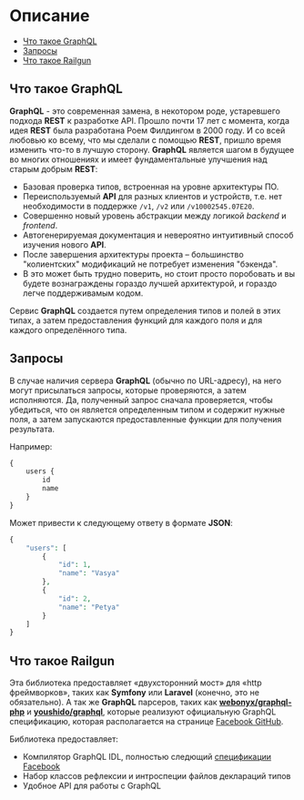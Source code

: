 # Описание

- [Что такое GraphQL](/ru/README#что-такое-GraphQL)
- [Запросы](/ru/README#Запросы)
- [Что такое Railgun](/ru/README#что-такое-Railgun)

## Что такое GraphQL

**GraphQL** - это современная замена, в некотором роде, устаревшего подхода 
**REST** к разработке API. Прошло почти 17 лет с момента, когда идея **REST** была 
разработана Роем Филдингом в 2000 году. И со всей любовью ко всему, что мы 
сделали с помощью **REST**, пришло время изменить что-то в лучшую сторону. 
**GraphQL** является шагом в будущее во многих отношениях и имеет фундаментальные 
улучшения над старым добрым **REST**:

- Базовая проверка типов, встроенная на уровне архитектуры ПО.
- Переиспользуемый **API** для разных клиентов и устройств, т.е. нет необходимости в поддержке `/v1`, `/v2` или `/v10002545.07E20`.
- Совершенно новый уровень абстракции между логикой _backend_ и _frontend_.
- Автогенерируемая документация и невероятно интуитивный способ изучения нового **API**.
- После завершения архитектуры проекта – большинство "колиентских" модификаций не потребует изменения "бэкенда".
- В это может быть трудно поверить, но стоит просто поробовать и вы будете вознаграждены гораздо лучшей архитектурой, 
и гораздо легче поддерживамым кодом.

Сервис **GraphQL** создается путем определения типов и полей в этих типах, 
а затем предоставления функций для каждого поля и для каждого определённого типа.

## Запросы

В случае наличия сервера **GraphQL** (обычно по URL-адресу), на него могут 
присылаться запросы, которые проверяются, а затем исполняются. 
Да, полученный запрос сначала проверяется, чтобы убедиться, 
что он является определенным типом и содержит нужные поля, 
а затем запускаются предоставленные функции для получения результата.

Например:

```php
{
    users {
        id
        name
    }
}
```

Может привести к следующему ответу в формате **JSON**:

```php
{
    "users": [
        {
            "id": 1,
            "name": "Vasya"
        },
        {
            "id": 2,
            "name": "Petya"
        }
    ]
}
```

## Что такое Railgun

Эта библиотека предоставляет «двухсторонний мост» для «http фреймворков», таких как
**Symfony** или **Laravel** (конечно, это не обязательно). А так же **GraphQL** парсеров, таких как
**[webonyx/graphql-php](https://github.com/webonyx/graphql-php#fields)** и
**[youshido/graphql](https://github.com/Youshido/GraphQL)**, которые реализуют официальную 
GraphQL спецификацию, которая располагается на странице [Facebook GitHub](http://facebook.github.io/graphql/).

Библиотека предоставляет:
- Компилятор GraphQL IDL, полностью следющий [спецификации Facebook](http://facebook.github.io/graphql/)
- Набор классов рефлексии и интроспеции файлов деклараций типов
- Удобное API для работы с GraphQL 

